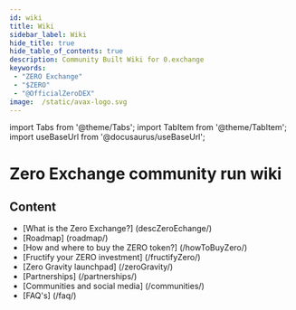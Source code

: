 ```yaml
---
id: wiki
title: Wiki
sidebar_label: Wiki
hide_title: true
hide_table_of_contents: true
description: Community Built Wiki for 0.exchange
keywords:
 - "ZERO Exchange"
 - "$ZERO"
 - "@OfficialZeroDEX"
image:  /static/avax-logo.svg
---
```


import Tabs from '@theme/Tabs';
import TabItem from '@theme/TabItem';
import useBaseUrl from '@docusaurus/useBaseUrl';

# Zero Exchange community run wiki

## Content

* [What is the Zero Exchange?] (descZeroEchange/)
* [Roadmap] (roadmap/)
* [How and where to buy the ZERO token?] (/howToBuyZero/)
* [Fructify your ZERO investment] (/fructifyZero/)
* [Zero Gravity launchpad] (/zeroGravity/)
* [Partnerships] (/partnerships/)
* [Communities and social media] (/communities/)
* [FAQ's] (/faq/)
